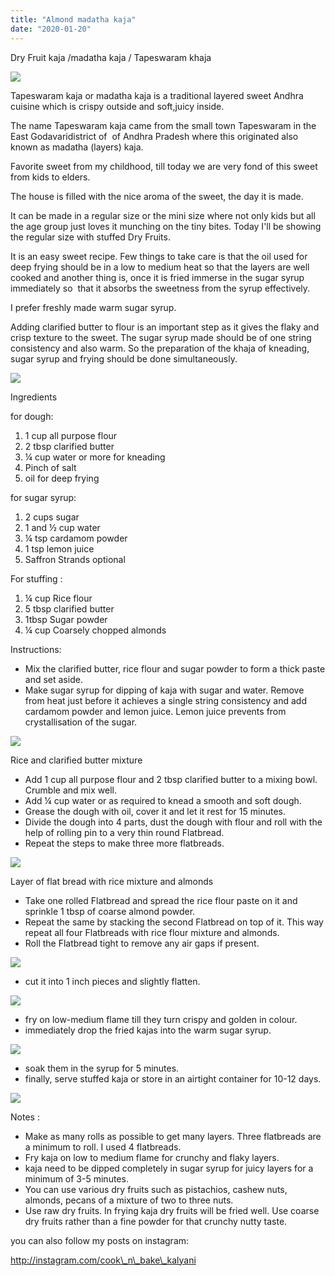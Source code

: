 ```yaml
---
title: "Almond madatha kaja"
date: "2020-01-20"
---
```


Dry Fruit kaja /madatha kaja / Tapeswaram khaja  

![](https://cooknbakekalyani.files.wordpress.com/2020/01/img_5961-2.jpg?w=768)

Tapeswaram kaja or madatha kaja is a traditional layered sweet Andhra cuisine which is crispy outside and soft,juicy inside.

The name Tapeswaram kaja came from the small town Tapeswaram in the East Godavaridistrict of  of Andhra Pradesh where this originated also known as madatha (layers) kaja.

Favorite sweet from my childhood, till today we are very fond of this sweet from kids to elders.

The house is filled with the nice aroma of the sweet, the day it is made. 

It can be made in a regular size or the mini size where not only kids but all the age group just loves it munching on the tiny bites. Today I'll be showing the regular size with stuffed Dry Fruits. 

It is an easy sweet recipe. Few things to take care is that the oil used for deep frying should be in a low to medium heat so that the layers are well cooked and another thing is, once it is fried immerse in the sugar syrup immediately so  that it absorbs the sweetness from the syrup effectively.

I prefer freshly made warm sugar syrup.

Adding clarified butter to flour is an important step as it gives the flaky and crisp texture to the sweet. The sugar syrup made should be of one string consistency and also warm. So the preparation of the khaja of kneading, sugar syrup and frying should be done simultaneously. 

![](https://cooknbakekalyani.files.wordpress.com/2020/01/img_5952.jpg?w=1024)

Ingredients  

for dough:  

1. 1 cup all purpose flour
2. 2 tbsp clarified butter
3. ¼ cup water or more for kneading
4. Pinch of salt 
5. oil for deep frying

for sugar syrup:

1. 2 cups sugar
2. 1 and ½ cup water
3. ¼ tsp cardamom powder 
4. 1 tsp lemon juice
5. Saffron Strands optional 

For stuffing :

1. ¼ cup Rice flour 
2. 5 tbsp clarified butter 
3. 1tbsp Sugar powder 
4. ¼ cup Coarsely chopped almonds

Instructions:

- Mix the clarified butter, rice flour and sugar powder to form a thick paste and set aside.
- Make sugar syrup for dipping of kaja with sugar and water. Remove from heat just before it achieves a single string consistency and add cardamom powder and lemon juice. Lemon juice prevents from crystallisation of the sugar.

![](https://cooknbakekalyani.files.wordpress.com/2020/01/img_5933-1.jpg?w=768)

Rice and clarified butter mixture

- Add 1 cup all purpose flour and 2 tbsp clarified butter to a mixing bowl. Crumble and mix well.
- Add ¼ cup water or as required to knead a smooth and soft dough.
- Grease the dough with oil, cover it and let it rest for 15 minutes.
- Divide the dough into 4 parts, dust the dough with flour and roll with the help of rolling pin to a very thin round Flatbread.
- Repeat the steps to make three more flatbreads.

![](https://cooknbakekalyani.files.wordpress.com/2020/01/img_5938.jpg?w=1024)

Layer of flat bread with rice mixture and almonds

- Take one rolled Flatbread and spread the rice flour paste on it and sprinkle 1 tbsp of coarse almond powder.
- Repeat the same by stacking the second Flatbread on top of it. This way repeat all four Flatbreads with rice flour mixture and almonds.
- Roll the Flatbread tight to remove any air gaps if present.

![](https://cooknbakekalyani.files.wordpress.com/2020/01/img_5939.jpg?w=1024)

- cut it into 1 inch pieces and slightly flatten.

![](https://cooknbakekalyani.files.wordpress.com/2020/01/img_5945.jpg?w=768)

- fry on low-medium flame till they turn crispy and golden in colour.
- immediately drop the fried kajas into the warm sugar syrup.

![](images/img_5947.jpg)

- soak them in the syrup for 5 minutes.
- finally, serve stuffed kaja or store in an airtight container for 10-12 days.

![](https://cooknbakekalyani.files.wordpress.com/2020/01/ezy-watermark_19-01-2020_08-28-11pm-1.jpg?w=768)

Notes :

- Make as many rolls as possible to get many layers. Three flatbreads are a minimum to roll. I used 4 flatbreads.
- Fry kaja on low to medium flame for crunchy and flaky layers.
- kaja need to be dipped completely in sugar syrup for juicy layers for a minimum of 3-5 minutes.
- You can use various dry fruits such as pistachios, cashew nuts, almonds, pecans of a mixture of two to three nuts. 
- Use raw dry fruits. In frying kaja dry fruits will be fried well. Use coarse dry fruits rather than a fine powder for that crunchy nutty taste.

you can also follow my posts on instagram:

http://instagram.com/cook\_n\_bake\_kalyani
